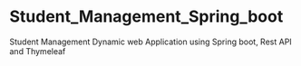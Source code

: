 # Student_Management_Spring_boot
Student Management Dynamic web Application using Spring boot, Rest API and Thymeleaf
